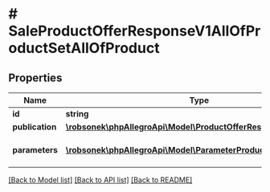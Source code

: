 # # SaleProductOfferResponseV1AllOfProductSetAllOfProduct

## Properties

Name | Type | Description | Notes
------------ | ------------- | ------------- | -------------
**id** | **string** | Product id. | [optional]
**publication** | [**\robsonek\phpAllegroApi\Model\ProductOfferResponsePublication**](ProductOfferResponsePublication.md) |  | [optional]
**parameters** | [**\robsonek\phpAllegroApi\Model\ParameterProductOfferResponse[]**](ParameterProductOfferResponse.md) | Product parameters in the offer. | [optional]

[[Back to Model list]](../../README.md#models) [[Back to API list]](../../README.md#endpoints) [[Back to README]](../../README.md)
